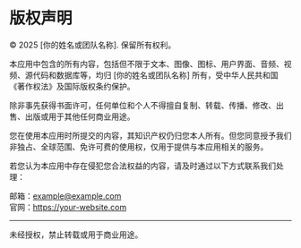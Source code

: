# 版权声明

© 2025 [你的姓名或团队名称]. 保留所有权利。

本应用中包含的所有内容，包括但不限于文本、图像、图标、用户界面、音频、视频、源代码和数据库等，均归 [你的姓名或团队名称] 所有，受中华人民共和国《著作权法》及国际版权条约保护。

除非事先获得书面许可，任何单位和个人不得擅自复制、转载、传播、修改、出售、出版或用于其他任何商业用途。

您在使用本应用时所提交的内容，其知识产权仍归您本人所有。但您同意授予我们非独占、全球范围、免许可费的使用权，仅用于提供与本应用相关的服务。

若您认为本应用中存在侵犯您合法权益的内容，请及时通过以下方式联系我们处理：

邮箱：example@example.com  
官网：https://your-website.com  

---

未经授权，禁止转载或用于商业用途。

